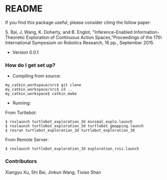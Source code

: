 # README #

If you find this package useful, please consider citing the follow paper:

S. Bai, J. Wang, K. Doherty, and B. Englot, "Inference-Enabled Information-Theoretic Exploration of Continuous Action Spaces,"Proceedings of the 17th International Symposium on Robotics Research, 16 pp., September 2015. 


* Version  0.0.1

### How do I get set up? ###

* Compiling from source:

```
my_catkin_workspace/src$ git clone
my_catkin_workspace/src$ cd ..
my_catkin_workspace$ catkin_make
```

* Running:

From Turtlebot:
```
$ roslaunch turtlebot_exploration_3d minimal_explo.launch
$ roslaunch turtlebot_exploration_3d turtlebot_gmapping.launch
$ rosrun turtlebot_exploration_3d turtlebot_exploration_3d
```

From Remote Server:
```
$ roslaunch turtlebot_exploration_3d exploration_rviz.launch
```

### Contributors ###

Xiangyu Xu, Shi Bai, Jinkun Wang, Tixiao Shan
